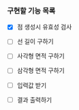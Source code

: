 ### 구현할 기능 목록
- [x] 점 생성시 유효성 검사
- [ ] 선 길이 구하기
- [ ] 사각형 면적 구하기
- [ ] 삼각형 면적 구하기
- [ ] 입력값 받기
- [ ] 결과 출력하기






